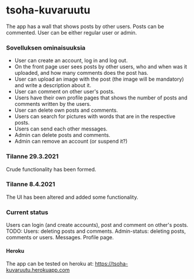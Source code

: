 # tsoha-kuvaruutu
The app has a wall that shows posts by other users. 
Posts can be commented. 
User can be either regular user or admin. 

### Sovelluksen ominaisuuksia
* User can create an account, log in and log out. 
* On the front page user sees posts by other users, who and when was it uploaded, and how many comments does the post has.
* User can upload an image with the post (the image will be mandatory) and write a description about it.
* User can comment on other user's posts.
* Users have their own profile pages that shows the number of posts and comments written by the users.
* User can delete own posts and comments.
* Users can search for pictures with words that are in the respective posts.
* Users can send each other messages. 
* Admin can delete posts and comments.
* Admin can remove an account (or suspend it?)


### Tilanne 29.3.2021

Crude functionality has been formed.

### Tilanne 8.4.2021

The UI has been altered and added some functionality. 

### Current status
Users can login (and create accounts), post and comment on other's posts. 
TODO: 
Users: deleting posts and comments.
Admin-status: deleting posts, comments or users. 
Messages. 
Profile page.

#### Heroku
The app can be tested on heroku at:
https://tsoha-kuvaruutu.herokuapp.com
